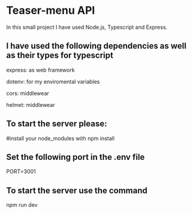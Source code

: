 # Teaser-menu API

In this small project I have used Node.js, Typescript and Express.

## I have used the following dependencies as well as their types for typescript

express: as web framework

dotenv: for my enviromental variables

cors: middlewear

helmet: middlewear

## To start the server please:

#install your node_modules with 
npm install

## Set the following port in the .env file
PORT=3001

## To start the server use the command
npm run dev
